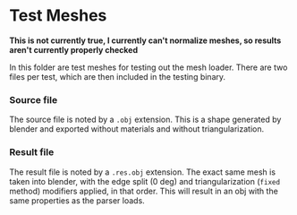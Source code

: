 # Test Meshes

**This is not currently true, I currently can't normalize meshes, so results
aren't currently properly checked**

In this folder are test meshes for testing out the mesh loader. There are two files
per test, which are then included in the testing binary.

### Source file

The source file is noted by a `.obj` extension. This is a shape generated
by blender and exported without materials and without triangularization.

### Result file

The result file is noted by a `.res.obj` extension.
The exact same mesh is taken into blender, with the edge split (0 deg) and
triangularization (`fixed` method) modifiers applied, in that order. This will result in an
obj with the same properties as the parser loads.
